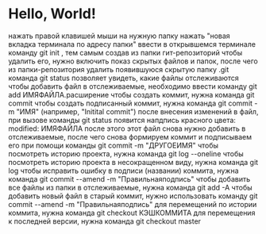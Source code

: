# Hello, World!

нажать правой клавишей мыши на нужную папку
нажать "новая вкладка терминала по адресу папки"
ввести в открывшемся терминале команду git init , тем самым создав из папки гит-репозиторий
чтобы удалить его, нужно включить показ скрытых файлов и папок, после чего из папки-репозитория удалить появившуюся скрытую папку .git
команда git status позволяет увидеть, какие файлы отслеживаются
чтобы добавить файл в отслеживаемые, необходимо ввести команду git add ИМЯФАЙЛА.расширение
чтобы создать коммит, нужна команда git commit
чтобы создать подписанный коммит, нужна команда git commit -m "ИМЯ" (например, "Initital commit")
после внесения изменений в файл, при вызове команды git status появится напдпись красного цвета: modified: ИМЯФАЙЛА
после этого этот файл снова нужно добавить в отслеживаемые, после чего снова формируем коммит и подписываем его при помощи команды git commit -m "ДРУГОЕИМЯ"
чтобы посмотреть историю проекта, нужна команда git log --oneline
чтобы посмотреть историю проекта в несокращенном виду, нужна команда git log
чтобы исправить ошибку в подписи (названии) коммита, нужна команда git commit --amend -m "Правильнаяподпись"
чтобы добавить все файлы из папки в отслеживаемые, нужна команда git add -A
чтобы добавить новый файл в старый коммит, нужно использовать команду git commit --amend -m "Правильнаяподпись"
для перемещений по истории коммита, нужна команда git checkout КЭШКОММИТА
для перемещения к последней версии, нужна команда git checkout master